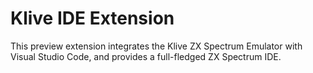 # Klive IDE Extension

This preview extension integrates the Klive ZX Spectrum Emulator with Visual Studio Code, and provides a full-fledged ZX Spectrum IDE.
